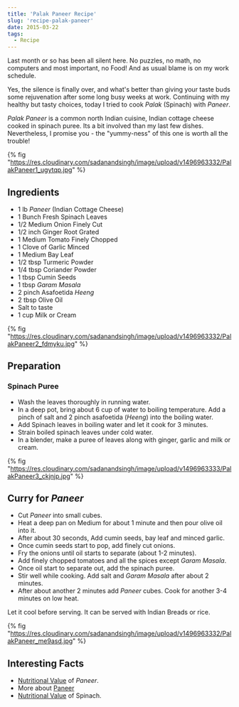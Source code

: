 ```yaml
---
title: 'Palak Paneer Recipe'
slug: 'recipe-palak-paneer'
date: 2015-03-22
tags:
  - Recipe
---
```


Last month or so has been all silent here. No puzzles, no math, no computers and most important, no
Food! And as usual blame is on my work schedule.

Yes, the silence is finally over, and what's better than giving your taste buds some rejuvenation
after some long busy weeks at work. Continuing with my healthy but tasty choices, today I tried to
cook _Palak_ (Spinach) with _Paneer_.

<!-- excerpt -->

_Palak_ _Paneer_ is a common north Indian cuisine, Indian cottage cheese cooked in spinach puree.
Its a bit involved than my last few dishes. Nevertheless, I promise you - the "yummy-ness" of this
one is worth all the trouble!

{% fig "https://res.cloudinary.com/sadanandsingh/image/upload/v1496963332/PalakPaneer1_ugytqp.jpg" %}

## Ingredients

- 1 lb _Paneer_ (Indian Cottage Cheese)
- 1 Bunch Fresh Spinach Leaves
- 1/2 Medium Onion Finely Cut
- 1/2 inch Ginger Root Grated
- 1 Medium Tomato Finely Chopped
- 1 Clove of Garlic Minced
- 1 Medium Bay Leaf
- 1/2 tbsp Turmeric Powder
- 1/4 tbsp Coriander Powder
- 1 tbsp Cumin Seeds
- 1 tbsp _Garam_ _Masala_
- 2 pinch Asafoetida _Heeng_
- 2 tbsp Olive Oil
- Salt to taste
- 1 cup Milk or Cream

{% fig "https://res.cloudinary.com/sadanandsingh/image/upload/v1496963332/PalakPaneer2_fdmyku.jpg" %}

## Preparation

### Spinach Puree

- Wash the leaves thoroughly in running water.
- In a deep pot, bring about 6 cup of water to boiling temperature. Add a pinch of salt and 2 pinch
  asafoetida (_Heeng_) into the boiling water.
- Add Spinach leaves in boiling water and let it cook for 3 minutes.
- Strain boiled spinach leaves under cold water.
- In a blender, make a puree of leaves along with ginger, garlic and milk or cream.

{% fig "https://res.cloudinary.com/sadanandsingh/image/upload/v1496963333/PalakPaneer3_ckjnjp.jpg" %}

## Curry for _Paneer_

- Cut _Paneer_ into small cubes.
- Heat a deep pan on Medium for about 1 minute and then pour olive oil into it.
- After about 30 seconds, Add cumin seeds, bay leaf and minced garlic.
- Once cumin seeds start to pop, add finely cut onions.
- Fry the onions until oil starts to separate (about 1-2 minutes).
- Add finely chopped tomatoes and all the spices except _Garam_ _Masala_.
- Once oil start to separate out, add the spinach puree.
- Stir well while cooking. Add salt and _Garam_ _Masala_ after about 2 minutes.
- After about another 2 minutes add _Paneer_ cubes. Cook for another 3-4 minutes on low heat.

Let it cool before serving. It can be served with Indian Breads or rice.

{% fig "https://res.cloudinary.com/sadanandsingh/image/upload/v1496963332/PalakPaneer_me9asd.jpg" %}

## Interesting Facts

- [Nutritional Value](https://nutritiondata.self.com/facts/recipe/1770692/2) of _Paneer_.
- More about [Paneer](https://en.wikipedia.org/wiki/Paneer)
- [Nutritional Value](https://www.whfoods.com/genpage.php?tname=foodspice&dbid=43) of Spinach.
